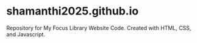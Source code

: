 # shamanthi2025.github.io
Repository for My Focus Library Website Code. Created with HTML, CSS, and Javascript.
